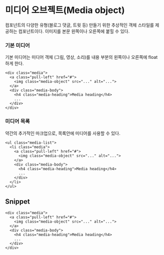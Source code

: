<!--
{
    "id": 4217,
    "title": "미디어 오브젝트(Media object)",
    "outline": "컴포넌트의 다양한 유형(블로그 댓글, 트윗 등) 만들기 위한 추상적인 객체 스타일를 제공하는 컴포넌트이다.",
    "tags": ["widget", "component"],
    "order": [4, 2, 17],
    "thumbnail": "4.2.17.media-object.png"
}
-->

# 미디어 오브젝트(Media object)
컴포넌트의 다양한 유형(블로그 댓글, 트윗 등) 만들기 위한 추상적인 객체 스타일를 제공하는 컴포넌트이다.
이미지를 본문 왼쪽이나 오른쪽에 붙힐 수 있다.

### 기본 미디어
기본 미디어는 미디어 객체 (그림, 영상, 소리)를 내용 부분의 왼쪽이나 오른쪽에 float 하게 한다.

```
<div class="media">
  <a class="pull-left" href="#">
    <img class="media-object" src="..." alt="...">
  </a>
  <div class="media-body">
    <h4 class="media-heading">Media heading</h4>
    ...
  </div>
</div>
```

### 미디어 목록
약간의 추가적인 마크업으로, 목록안에 미디어를 사용할 수 있다.

```
<ul class="media-list">
  <li class="media">
    <a class="pull-left" href="#">
      <img class="media-object" src="..." alt="...">
    </a>
    <div class="media-body">
      <h4 class="media-heading">Media heading</h4>
      ...
    </div>
  </li>
</ul>
```

## Snippet
```
<div class="media">
  <a class="pull-left" href="#">
    <img class="media-object" src="..." alt="...">
  </a>
  <div class="media-body">
    <h4 class="media-heading">Media heading</h4>
    ...
  </div>
</div>
```